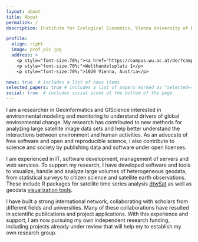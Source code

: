 ```yaml
---
layout: about
title: About
permalink: /
description: Institute for Ecological Economics, Vienna University of Economics and Business, Austria

profile:
  align: right
  image: prof_pic.jpg
  address: >
    <p style="font-size:70%;"><a href="https://campus.wu.ac.at/de/?campus=1&q=D1.2.030#map">D1/D1.2.030</a></p>
    <p style="font-size:70%;">Welthandelsplatz 1</p>
    <p style="font-size:70%;">1020 Vienna, Austria</p>

news: true  # includes a list of news items
selected_papers: true # includes a list of papers marked as "selected={true}"
social: true  # includes social icons at the bottom of the page
---
```


I am a researcher in Geoinformatics and GIScience interested in environmental modeling and monitoring to understand drivers of global environmental change. My research has contributed to new methods for analyzing large satellite image data sets and help better understand the interactions between environment and human activities. As an advocate of free software and open and reproducible science, I also contribute to science and society by publishing data and software under open licenses.

I am experienced in IT, software development, management of servers and web services. To support my research, I have developed software and tools to visualize, handle and analyze large volumes of heterogeneous geodata, from statistical surveys to citizen science and satellite earth observations. These include R packages for satellite time series analysis [dtwSat](https://www.cran.r-project.org/package=dtwSat) as well as geodata [visualization tools](https://www.fineprint.global/visualisations).

I have built a strong international network, collaborating with scholars from different fields and universities. Many of these collaborations have resulted in scientific publications and project applications. With this experience and support, I am now pursuing my own independent research funding, including projects already under review that will help my to establish my own research group.
